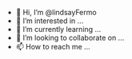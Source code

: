 - 👋 Hi, I’m @lindsayFermo
- 👀 I’m interested in ...
- 🌱 I’m currently learning ...
- 💞️ I’m looking to collaborate on ...
- 📫 How to reach me ...

<!---
lindsayFermo/lindsayFermo is a ✨ special ✨ repository because its `README.md` (this file) appears on your GitHub profile.
You can click the Preview link to take a look at your changes.
--->

